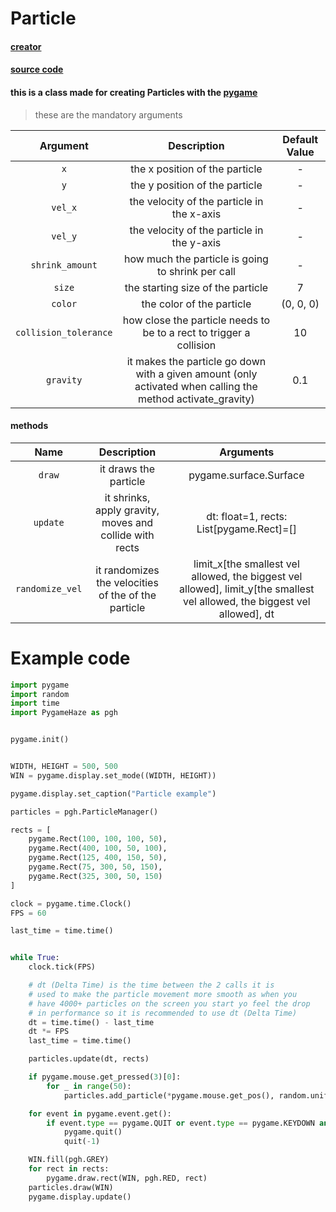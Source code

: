 # Particle

#### [creator](https://github.com/Emc2356)
#### [source code](https://github.com/Emc2356/PygameHazel)

#### this is a class made for creating Particles with the [pygame](https://www.pygame.org)
> these are the mandatory arguments

| Argument | Description | Default Value |
|:----------:|:-------------:|:---------------:|
| `x` | the x position of the particle | - |
| `y` | the y position of the particle | - |
| `vel_x` | the velocity of the particle in the x-axis | - |
| `vel_y` | the velocity of the particle in the y-axis | - |
| `shrink_amount` | how much the particle is going to shrink per call | - |
| `size` | the starting size of the particle | 7 |
| `color` | the color of the particle | (0, 0, 0) |
| `collision_tolerance` | how close the particle needs to be to a rect to trigger a collision | 10 |
| `gravity` | it makes the particle go down with a given amount (only activated when calling the method activate_gravity) | 0.1 |

#### methods 
| Name | Description | Arguments |
|:----:|:-----------:|:---------:|
| `draw` | it draws the particle | pygame.surface.Surface |
| `update` | it shrinks, apply gravity, moves and collide with rects | dt: float=1, rects: List[pygame.Rect]=[] |
| `randomize_vel` | it randomizes the velocities of the of the particle | limit_x[the smallest vel allowed, the biggest vel allowed], limit_y[the smallest vel allowed, the biggest vel allowed], dt |

# Example code

```python
import pygame
import random
import time
import PygameHaze as pgh


pygame.init()


WIDTH, HEIGHT = 500, 500
WIN = pygame.display.set_mode((WIDTH, HEIGHT))

pygame.display.set_caption("Particle example")

particles = pgh.ParticleManager()

rects = [
    pygame.Rect(100, 100, 100, 50),
    pygame.Rect(400, 100, 50, 100),
    pygame.Rect(125, 400, 150, 50),
    pygame.Rect(75, 300, 50, 150),
    pygame.Rect(325, 300, 50, 150)
]

clock = pygame.time.Clock()
FPS = 60

last_time = time.time()


while True:
    clock.tick(FPS)

    # dt (Delta Time) is the time between the 2 calls it is
    # used to make the particle movement more smooth as when you
    # have 4000+ particles on the screen you start yo feel the drop
    # in performance so it is recommended to use dt (Delta Time)
    dt = time.time() - last_time
    dt *= FPS
    last_time = time.time()

    particles.update(dt, rects)

    if pygame.mouse.get_pressed(3)[0]:
        for _ in range(50):
            particles.add_particle(*pygame.mouse.get_pos(), random.uniform(-3, 3), random.uniform(-3, 3), random.uniform(0.1, 0.3), random.randrange(7, 10), (255, 255, 255), 5, 0.1)

    for event in pygame.event.get():
        if event.type == pygame.QUIT or event.type == pygame.KEYDOWN and event.key == pygame.K_ESCAPE:
            pygame.quit()
            quit(-1)

    WIN.fill(pgh.GREY)
    for rect in rects:
        pygame.draw.rect(WIN, pgh.RED, rect)
    particles.draw(WIN)
    pygame.display.update()

```
